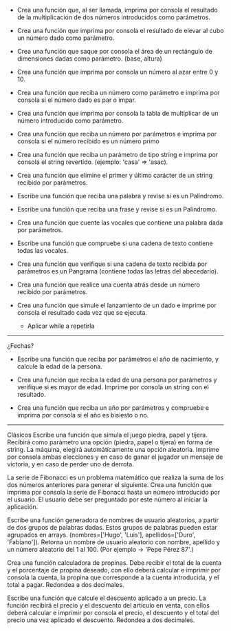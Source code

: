 - Crea una función que, al ser llamada, imprima por consola el resultado de la multiplicación de dos números introducidos como parámetros.

- Crea una función que imprima por consola el resultado de elevar al cubo un número dado como parámetro.

- Crea una función que saque por consola el área de un rectángulo de dimensiones dadas como parámetro. (base, altura)

- Crea una función que imprima por consola un número al azar entre 0 y 10.

- Crea una función que reciba un número como parámetro e imprima por consola si el número dado es par o impar.

- Crea una función que imprima por consola la tabla de multiplicar de un número introducido como parámetro.

- Crea una función que reciba un número por parámetros e imprima por consola si el número recibido es un número primo

- Crea una función que reciba un parámetro de tipo string e imprima por consola el string revertido. (ejemplo: 'casa' => 'asac).

- Crea una función que elimine el primer y último carácter de un string recibido por parámetros.

- Escribe una función que reciba una palabra y revise si es un Palíndromo.

- Escribe una función que reciba una frase y revise si es un Palíndromo.

- Crea una función que cuente las vocales que contiene una palabra dada por parámetros.
- Escribe una función que compruebe si una cadena de texto contiene todas las vocales.

- Crea una función que verifique si una cadena de texto recibida por parámetros es un Pangrama (contiene todas las letras del abecedario).

- Crea una función que realice una cuenta atrás desde un número recibido por parámetros.

- Crea una función que simule el lanzamiento de un dado e imprime por consola el resultado cada vez que se ejecuta.
  - Aplicar while a repetirla

******************************************************************************
¿Fechas?
- Escribe una función que reciba por parámetros el año de nacimiento, y calcule la edad de la persona.

- Crea una función que reciba la edad de una persona por parámetros y verifique si es mayor de edad. Imprime por consola un string con el resultado.

- Crea una función que reciba un año por parámetros y compruebe e imprima por consola si el año es bisiesto o no.

-----------------------------------------------------------------------------

Clásicos
Escribe una función que simula el juego piedra, papel y tijera. Recibirá como parámetro una opción (piedra, papel o tijera) en forma de string. La máquina, elegirá automáticamente una opción aleatoria. Imprime por consola ambas elecciones y en caso de ganar el jugador un mensaje de victoria, y en caso de perder uno de derrota.

La serie de Fibonacci es un problema matemático que realiza la suma de los dos números anteriores para generar el siguiente. Crea una función que imprima por consola la serie de Fibonacci hasta un número introducido por el usuario. El usuario debe ser preguntado por este número al iniciar la aplicación.

Escribe una función generadora de nombres de usuario aleatorios, a partir de dos grupos de palabras dadas. Estos grupos de palabras pueden estar agrupados en arrays. (nombres=['Hugo', 'Luis'], apellidos=['Duro', 'Fabiano']). Retorna un nombre de usuario aleatorio con nombre, apellido y un número aleatorio del 1 al 100. (Por ejemplo -> 'Pepe Pérez 87'.)

Crea una función calculadora de propinas. Debe recibir el total de la cuenta y el porcentaje de propina deseado, con ello deberá calcular e imprimir por consola la cuenta, la propina que corresponde a la cuenta introducida, y el total a pagar. Redondea a dos decimales.

Escribe una función que calcule el descuento aplicado a un precio. La función recibirá el precio y el descuento del artículo en venta, con ellos deberá calcular e imprimir por consola el precio, el descuento y el total del precio una vez aplicado el descuento. Redondea a dos decimales.
